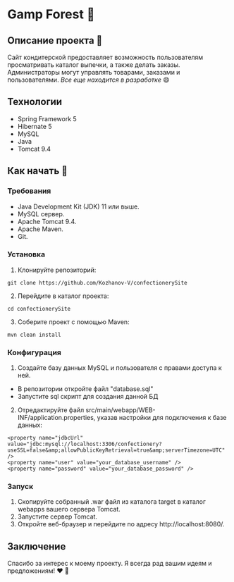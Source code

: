 # Gamp Forest :cake:

## Описание проекта :page_facing_up:
Сайт кондитерской предоставляет возможность пользователям просматривать каталог выпечки, а также делать заказы. Администраторы могут управлять товарами, заказами и пользователями. *Все еще находится в разработке* 😄

## Технологии
- Spring Framework 5
- Hibernate 5
- MySQL
- Java
- Tomcat 9.4

## Как начать :rocket:
### Требования 
- Java Development Kit (JDK) 11 или выше.
- MySQL сервер.
- Apache Tomcat 9.4.
- Apache Maven.
- Git.
### Установка
1. Клонируйте репозиторий:
```
git clone https://github.com/Kozhanov-V/confectionerySite
```
2. Перейдите в каталог проекта:
``` 
cd confectionerySite
```
3. Соберите проект с помощью Maven:
``` 
mvn clean install 
```
### Конфигурация
1. Создайте базу данных MySQL и пользователя с правами доступа к ней.
- В репозитории откройте файл "database.sql" 
- Запустите sql скрипт для создания данной БД
2. Отредактируйте файл src/main/webapp/WEB-INF/application.properties, указав настройки для подключения к базе данных:
``` 
<property name="jdbcUrl" value="jdbc:mysql://localhost:3306/confectionery?useSSL=false&amp;allowPublicKeyRetrieval=true&amp;serverTimezone=UTC" />
<property name="user" value="your_database_username" />
<property name="password" value="your_database_password" />
```
### Запуск
1. Скопируйте собранный .war файл из каталога target в каталог webapps вашего сервера Tomcat.
2. Запустите сервер Tomcat.
3. Откройте веб-браузер и перейдите по адресу http://localhost:8080/.

## Заключение
Спасибо за интерес к моему проекту. Я всегда рад вашим идеям и предложениям! :heart: :star2:
